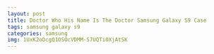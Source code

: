 ```yaml
---
layout: post
title: Doctor Who His Name Is The Doctor Samsung Galaxy S9 Case
tags: samsung galaxy s9
categories: samsung
img: 1UxK2oDcgQ1OSOcVDMM-S7UQTi0XjAtSK
---
```

